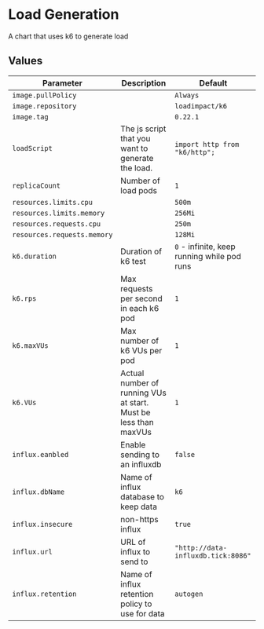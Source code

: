 # Load Generation

A chart that uses k6 to generate load

## Values

| Parameter | Description | Default |
| --------- | ----------- | ------- |
| `image.pullPolicy` |  | `Always` |
| `image.repository` |  | `loadimpact/k6` |
| `image.tag` |  | `0.22.1` |
| `loadScript` | The js script that you want to generate the load.  | `import http from "k6/http";` | `SEE Values.yaml` |
| `replicaCount` | Number of load pods  | `1` |
| `resources.limits.cpu` |  | `500m` |
| `resources.limits.memory` |  | `256Mi` |
| `resources.requests.cpu` |  | `250m` |
| `resources.requests.memory` |  | `128Mi` |
| `k6.duration` | Duration of k6 test | `0` - infinite, keep running while pod runs |
| `k6.rps` | Max requests per second in each k6 pod | `1` |
| `k6.maxVUs` | Max number of k6 VUs per pod | `1` |
| `k6.VUs` | Actual number of running VUs at start. Must be less than maxVUs | `1` |
| `influx.eanbled` | Enable sending to an influxdb | `false` |
| `influx.dbName` | Name of influx database to keep data | `k6`  |
| `influx.insecure` | non-https influx | `true` |
| `influx.url` | URL of influx to send to | `"http://data-influxdb.tick:8086"` |
| `influx.retention` | Name of influx retention policy to use for data | `autogen` |
